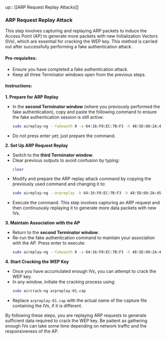 up:: [[ARP Request Replay Attacks]]
### ARP Request Replay Attack

This step involves capturing and replaying ARP packets to induce the Access Point (AP) to generate more packets with new Initialization Vectors (IVs), which are essential for cracking the WEP key. This method is carried out after successfully performing a fake authentication attack.

#### Pre-requisites:
- Ensure you have completed a fake authentication attack.
- Keep all three Terminator windows open from the previous steps.

#### Instructions:

**1. Prepare for ARP Replay**
   - In the **second Terminator window** (where you previously performed the fake authentication), copy and paste the following command to ensure the fake authentication session is still active:
     ```bash
     sudo aireplay-ng --fakeauth 0 -a 64:16:F0:EC:7B:F3 -h 48:5D:60:2A:45:25 mon0
     ```
   - Do not press enter yet; just prepare the command.

**2. Set Up ARP Request Replay**
   - Switch to the **third Terminator window**.
   - Clear previous outputs to avoid confusion by typing:
     ```bash
     clear
     ```
   - Modify and prepare the ARP replay attack command by copying the previously used command and changing it to:
     ```bash
     sudo aireplay-ng --arpreplay -b 64:16:F0:EC:7B:F3 -h 48:5D:60:2A:45:25 mon0
     ```
   - Execute the command. This step involves capturing an ARP request and then continuously replaying it to generate more data packets with new IVs.

**3. Maintain Association with the AP**
   - Return to the **second Terminator window**.
   - Re-run the fake authentication command to maintain your association with the AP. Press enter to execute:
     ```bash
     sudo aireplay-ng --fakeauth 0 -a 64:16:F0:EC:7B:F3 -h 48:5D:60:2A:45:25 mon0
     ```

**4. Start Cracking the WEP Key**
   - Once you have accumulated enough IVs, you can attempt to crack the WEP key.
   - In any window, initiate the cracking process using:
     ```bash
     sudo aircrack-ng arpreplay-01.cap
     ```
   - Replace `arpreplay-01.cap` with the actual name of the capture file containing the IVs, if it is different.

By following these steps, you are replaying ARP requests to generate sufficient data required to crack the WEP key. Be patient as gathering enough IVs can take some time depending on network traffic and the responsiveness of the AP.